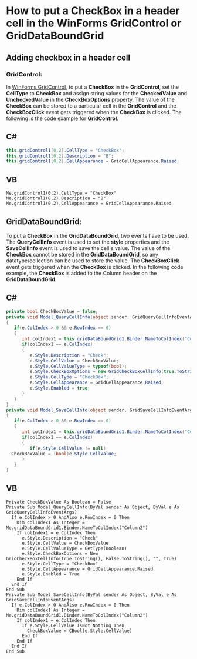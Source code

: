# How to put a CheckBox in a header cell in the WinForms GridControl or GridDataBoundGrid 

## Adding checkbox in a header cell

### GridControl:

In [WinForms GridControl](https://www.syncfusion.com/winforms-ui-controls/grid-control), to put a <b>CheckBox</b> in the <b>GridControl</b>, set the <b>CellType</b> to <b>CheckBox</b> and assign string values for the <b>CheckedValue</b> and <b>UncheckedValue</b> in the <b>CheckBoxOptions</b> property. The value of the <b>CheckBox</b> can be stored to a particular cell in the <b>GridControl</b> and the <b>CheckBoxClick</b> event gets triggered when the <b>CheckBox</b> is clicked. The following is the code example for <b>GridControl</b>.

## C#

```C#
this.gridControl1[0,2].CellType = "CheckBox";
this.gridControl1[0,2].Description = "B";
this.gridControl1[0,2].CellAppearance = GridCellAppearance.Raised;
```

## VB

```VB
Me.gridControl1(0,2).CellType = "CheckBox"
Me.gridControl1(0,2).Description = "B"
Me.gridControl1(0,2).CellAppearance = GridCellAppearance.Raised
```

## GridDataBoundGrid:

To put a <b>CheckBox</b> in the <b>GridDataBoundGrid</b>, two events have to be used. The <b>QueryCellInfo</b> event is used to set the <b>style</b> properties and the <b>SaveCellInfo</b> event is used to save the cell's value. The value of the <b>CheckBox</b> cannot be stored in the <b>GridDataBoundGrid</b>, so any datatype/collection can be used to store the value. The <b>CheckBoxClick</b> event gets triggered when the <b>CheckBox</b> is clicked. In the following code example, the <b>CheckBox</b> is added to the Column header on the <b>GridDataBoundGrid</b>.

## C#

```C#
private bool CheckBoxValue = false;   
private void Model_QueryCellInfo(object sender, GridQueryCellInfoEventArgs e)
{
   if(e.ColIndex > 0 && e.RowIndex == 0)
   {
      int colIndex1 = this.gridDataBoundGrid1.Binder.NameToColIndex("Column2");
      if(colIndex1 == e.ColIndex)
      {
         e.Style.Description = "Check";
         e.Style.CellValue = CheckBoxValue;
         e.Style.CellValueType = typeof(bool);
         e.Style.CheckBoxOptions = new GridCheckBoxCellInfo(true.ToString(), false.ToString(), "", true);
         e.Style.CellType = "CheckBox";
         e.Style.CellAppearance = GridCellAppearance.Raised;
         e.Style.Enabled = true;
      }
   }
}
private void Model_SaveCellInfo(object sender, GridSaveCellInfoEventArgs e)
{
   if(e.ColIndex > 0 && e.RowIndex == 0)
   {
      int colIndex1 = this.gridDataBoundGrid1.Binder.NameToColIndex("Column2");
      if(colIndex1 == e.ColIndex)
      {
         if(e.Style.CellValue != null)
  CheckBoxValue = (bool)e.Style.CellValue;
      }
   }
}
```

## VB

```VB
Private CheckBoxValue As Boolean = False
Private Sub Model_QueryCellInfo(ByVal sender As Object, ByVal e As GridQueryCellInfoEventArgs)
  If e.ColIndex > 0 AndAlso e.RowIndex = 0 Then
    Dim colIndex1 As Integer = Me.gridDataBoundGrid1.Binder.NameToColIndex("Column2")
    If colIndex1 = e.ColIndex Then
      e.Style.Description = "Check"
      e.Style.CellValue = CheckBoxValue
      e.Style.CellValueType = GetType(Boolean)
      e.Style.CheckBoxOptions = New GridCheckBoxCellInfo(True.ToString(), False.ToString(), "", True)
      e.Style.CellType = "CheckBox"
      e.Style.CellAppearance = GridCellAppearance.Raised
      e.Style.Enabled = True
    End If
  End If
End Sub
Private Sub Model_SaveCellInfo(ByVal sender As Object, ByVal e As GridSaveCellInfoEventArgs)
  If e.ColIndex > 0 AndAlso e.RowIndex = 0 Then
    Dim colIndex1 As Integer = Me.gridDataBoundGrid1.Binder.NameToColIndex("Column2")
    If colIndex1 = e.ColIndex Then
      If e.Style.CellValue IsNot Nothing Then
        CheckBoxValue = CBool(e.Style.CellValue)
      End If
    End If
  End If
End Sub
```
